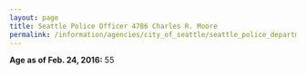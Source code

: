 ```yaml
---
layout: page
title: Seattle Police Officer 4786 Charles R. Moore
permalink: /information/agencies/city_of_seattle/seattle_police_department/copbook/4786/
---
```


**Age as of Feb. 24, 2016:** 55
